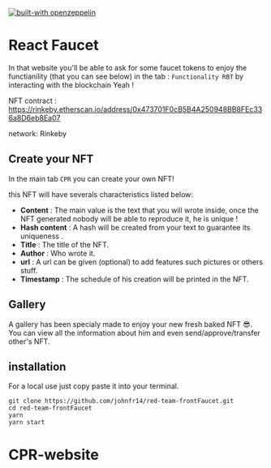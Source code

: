 [![built-with openzeppelin](https://img.shields.io/badge/built%20with-OpenZeppelin-3677FF)](https://docs.openzeppelin.com/)

# React Faucet

In that website you'll be able to ask for some faucet tokens to enjoy the functianility (that you can see below) in the tab : `Functionality RBT` by interacting with the blockchain Yeah !

NFT contract : https://rinkeby.etherscan.io/address/0x473701F0cB5B4A250948BB8FEc336a8D6eb8Ea07  

network: Rinkeby 


## Create your NFT 

In the main tab `CPR` you can create your own NFT!

this NFT will have severals characteristics listed below:
- **Content** : The main value is the text that you will wrote inside, once the NFT generated nobody will be able to reproduce it, he is unique !
- **Hash content** : A hash will be created from your text to guarantee its uniqueness .
- **Title** : The title of the NFT.
- **Author** : Who wrote it.
- **url** : A url can be given (optional) to add features such pictures or others stuff.
- **Timestamp** : The schedule of his creation will be printed in the NFT.

## Gallery

A gallery has been specialy made to enjoy your new fresh baked NFT 😎.  
You can view all the information about him and even send/approve/transfer other's NFT.

## installation

For a local use just copy paste it into your terminal.

```
git clone https://github.com/johnfr14/red-team-frontFaucet.git
cd red-team-frontFaucet
yarn
yarn start
```
# CPR-website
